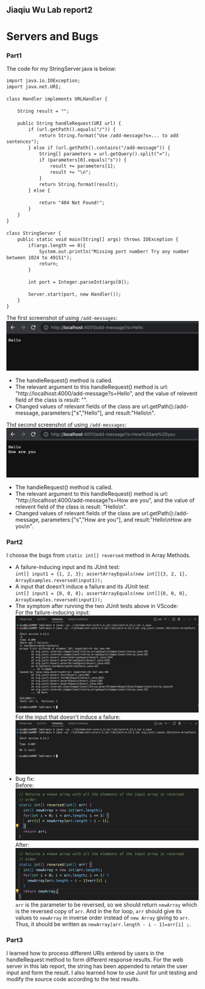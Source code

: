 ## Jiaqiu Wu Lab report2
# Servers and Bugs

### Part1
The code for my StringServer.java is below:

```
import java.io.IOException;
import java.net.URI;

class Handler implements URLHandler {
    
    String result = "";

    public String handleRequest(URI url) {
        if (url.getPath().equals("/")) {
            return String.format("Use /add-message?s=... to add sentences");
        } else if (url.getPath().contains("/add-message")) {
            String[] parameters = url.getQuery().split("=");
            if (parameters[0].equals("s")) {
                result += parameters[1];
                result += "\n";
            }
            return String.format(result);
        } else {
    
            return "404 Not Found!";
        }
    }
}

class StringServer {
    public static void main(String[] args) throws IOException {
        if(args.length == 0){
            System.out.println("Missing port number! Try any number between 1024 to 49151");
            return;
        }

        int port = Integer.parseInt(args[0]);

        Server.start(port, new Handler());
    }
}
```

The first screenshot of using `/add-messages`:
![Image](fig5.png)

- The handleRequest() method is called.
- The relevant argument to this handleRequest() method is url: "http://localhost:4000/add-message?s=Hello",
and the value of relevent field of the class is result: "".
- Changed values of relevant fields of the class are url.getPath():/add-message, parameters:["s","Hello"],
and result:"Hello\n".

Thd second screenshot of using `/add-messages`:
![Image](fig6.png)

- The handleRequest() method is called.
- The relevant argument to this handleRequest() method is url: "http://localhost:4000/add-message?s=How are you",
and the value of relevent field of the class is result: "Hello\n".
- Changed values of relevant fields of the class are url.getPath():/add-message, parameters:["s","How are you"],
and result:"Hello\nHow are you\n".

### Part2
I choose the bugs from `static int[] reversed` method in Array Methods.
- A failure-inducing input and its JUnit test:\
  `int[] input1 = {1, 2, 3};
   assertArrayEquals(new int[]{3, 2, 1}, 
   ArrayExamples.reversed(input1));`
- A input that doesn’t induce a failure and its JUnit test\
  `int[] input1 = {0, 0, 0};
   assertArrayEquals(new int[]{0, 0, 0},
   ArrayExamples.reversed(input1));`
- The symptom after running the two JUnit tests above in VScode:\
  For the failure-inducing input:
  ![Image](fig7.png)
  For the input that doesn’t induce a failure:
  ![Image](fig8.png)
- Bug fix:\
  Before:
  ![Image](fig9.png)
  After:
  ![Image](fig10.png)
`arr` is the parameter to be reversed, so we should return `newArray` which is the reversed copy of `arr`.
And in the for loop, `arr` should give its values to `newArray` in inverse order 
instead of `new Array` giving to `arr`. Thus, it should be written as `newArray[arr.length - i - 1]=arr[i] ;`.

### Part3
I learned how to process different URIs entered by users in the 
handleRequest method to form different response results.
For the web server in this lab report, the string has been appended to retain the user input and form the result.
I also learned how to use Junit for unit testing and modify the source code according to the test results.
